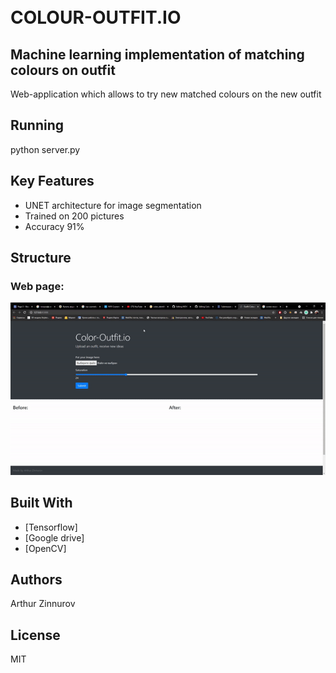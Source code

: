 <h1 align="left">
  <br>COLOUR-OUTFIT.IO<br>
</h1>

## Machine learning implementation of matching colours on outfit

Web-application which allows to try new matched colours on the new outfit 

## Running
python server.py 

## Key Features
* UNET architecture for image segmentation
* Trained on 200 pictures
* Accuracy 91%


## Structure
### Web page:

![Alt Text](webpage.gif)


## Built With

* [Tensorflow] 
* [Google drive] 
* [OpenCV] 

## Authors
Arthur Zinnurov

## License

MIT

